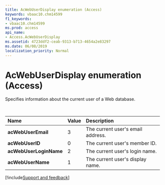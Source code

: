 ```yaml
---
title: AcWebUserDisplay enumeration (Access)
keywords: vbaac10.chm14599
f1_keywords:
- vbaac10.chm14599
ms.prod: access
api_name:
- Access.AcWebUserDisplay
ms.assetid: 4723ddf2-ceab-9313-b713-4654a2e83297
ms.date: 06/08/2019
localization_priority: Normal
---
```



# AcWebUserDisplay enumeration (Access)

Specifies information about the current user of a Web database.

<br/>

|Name|Value|Description|
|:-----|:-----|:-----|
|**acWebUserEmail**|3|The current user's email address.|
|**acWebUserID**|0|The current user's member ID.|
|**acWebUserLoginName**|2|The current user's login name.|
|**acWebUserName**|1|The current user's display name.|

[!include[Support and feedback](~/includes/feedback-boilerplate.md)]